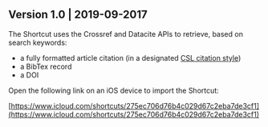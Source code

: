 ## Version 1.0 | 2019-09-2017

The Shortcut uses the Crossref and Datacite APIs to retrieve, based on search keywords:

* a fully formatted article citation (in a designated [CSL citation style](https://github.com/citation-style-language/styles))
* a BibTex record 
* a DOI

Open the following link on an iOS device to import the Shortcut:

[https://www.icloud.com/shortcuts/275ec706d76b4c029d67c2eba7de3cf1](https://www.icloud.com/shortcuts/275ec706d76b4c029d67c2eba7de3cf1)